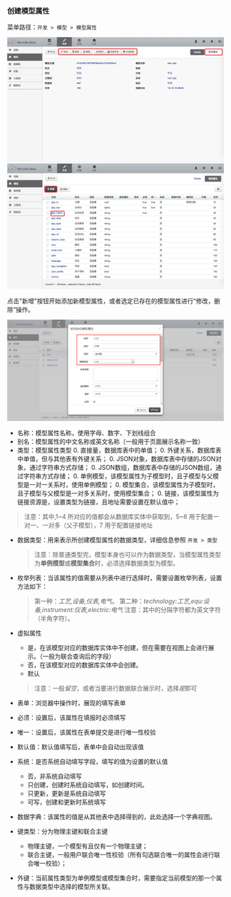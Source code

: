 ### 创建模型属性

菜单路径：`开发 > 模型 > 模型属性`

![PNG](..\images\model\3.png)
![PNG](..\images\model\4.png)

点击"新增"按钮开始添加新模型属性，或者选定已存在的模型属性进行“修改，删除”操作。

![PNG](..\images\model\5.png)

- 名称：模型属性名称，使用字母、数字、下划线组合
- 别名：模型属性的中文名称或英文名称（一般用于页面展示名称一致）
- 类型：模型属性类型
  0. 直接量，数据库表中的单值；
  0. 外键关系，数据库表中单值，但与其他表有外键关系；
  0. JSON对象，数据库表中存储的JSON对象，通过字符串方式存储；
  0. JSON数组，数据库表中存储的JSON数组，通过字符串方式存储；
  0. 单例模型，该模型属性为子模型时，且子模型与父模型是一对一关系时，使用单例模型；
  0. 模型集合，该模型属性为子模型时，且子模型与父模型是一对多关系时，使用模型集合；
  0. 链接，该模型属性为链接资源是，设置类型为链接，且地址需要设置在默认值中；

 > 注意：其中,1~4 所对应的值都会从数据库实体中获取到，5~6 用于配置一对一、一对多（父子模型），7 用于配置链接地址

- 数据类型：用来表示所创建模型属性的数据类型，详细信息参照 `开发 > 类型`

  > 注意：除普通类型完，模型本身也可以作为数据类型，当模型属性类型为**单例模型**或**模型集合**时，必须选择数据类型为模型。

- 枚举列表：当该属性的值需要从列表中进行选择时，需要设置枚举列表，设置方法如下：

  > 第一种：*工艺,设备,仪表,电气*。
  > 第二种：*technology:工艺,equ:设备,instrument:仪表,electric:电气*
  > 注意：其中的分隔字符都为英文字符（半角字符）。

- 虚拟属性
  - 是，在该模型对应的数据库实体中不创建，但在需要在视图上会进行展示。（一般为联合查询后的字段）
  - 否，在该模型对应的数据库实体中会创建。
  - 默认

  > 注意：一般*留空*，或者当要进行数据联合展示时，选择*是*即可
 
- 表单：浏览器中操作时，展现的填写表单
- 必须：设置后，该属性在填报时必须填写
- 唯一：设置后，该属性在表单提交是进行唯一性校验
- 默认值：默认值填写后，表单中会自动出现该值
- 系统：是否系统自动填写字段，填写的值为设置的默认值
  - 否，非系统自动填写
  - 只创建，创建时系统自动填写，如创建时间。
  - 只更新，更新是系统自动填写
  - 可写，创建和更新时系统填写
- 数据字典：该属性的值是从其他表中选择得到的，此处选择一个字典视图。
- 键类型：分为物理主键和联合主键
  - 物理主键，一个模型有且仅有一个物理主键；
  - 联合主键，一般用户联合唯一性校验（所有勾选联合唯一的属性会进行联合唯一校验）；
- 外键：当前属性类型为单例模型或模型集合时，需要指定当前模型的那一个属性与数据类型中选择的模型所关联。



